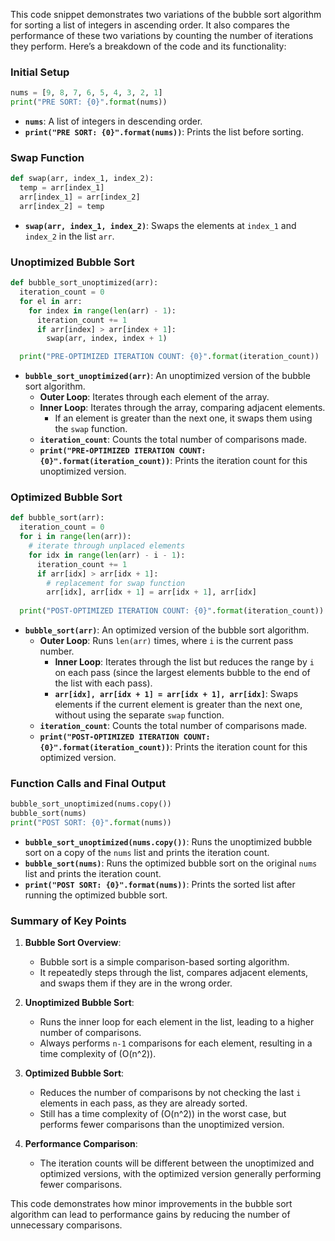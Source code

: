 This code snippet demonstrates two variations of the bubble sort algorithm for sorting a list of integers in ascending order. It also compares the performance of these two variations by counting the number of iterations they perform. Here’s a breakdown of the code and its functionality:

### Initial Setup

```python
nums = [9, 8, 7, 6, 5, 4, 3, 2, 1]
print("PRE SORT: {0}".format(nums))
```
- **`nums`**: A list of integers in descending order.
- **`print("PRE SORT: {0}".format(nums))`**: Prints the list before sorting.

### Swap Function

```python
def swap(arr, index_1, index_2):
  temp = arr[index_1]
  arr[index_1] = arr[index_2]
  arr[index_2] = temp
```
- **`swap(arr, index_1, index_2)`**: Swaps the elements at `index_1` and `index_2` in the list `arr`.

### Unoptimized Bubble Sort

```python
def bubble_sort_unoptimized(arr):
  iteration_count = 0
  for el in arr:
    for index in range(len(arr) - 1):
      iteration_count += 1
      if arr[index] > arr[index + 1]:
        swap(arr, index, index + 1)

  print("PRE-OPTIMIZED ITERATION COUNT: {0}".format(iteration_count))
```
- **`bubble_sort_unoptimized(arr)`**: An unoptimized version of the bubble sort algorithm.
  - **Outer Loop**: Iterates through each element of the array.
  - **Inner Loop**: Iterates through the array, comparing adjacent elements.
    - If an element is greater than the next one, it swaps them using the `swap` function.
  - **`iteration_count`**: Counts the total number of comparisons made.
  - **`print("PRE-OPTIMIZED ITERATION COUNT: {0}".format(iteration_count))`**: Prints the iteration count for this unoptimized version.

### Optimized Bubble Sort

```python
def bubble_sort(arr):
  iteration_count = 0
  for i in range(len(arr)):
    # iterate through unplaced elements
    for idx in range(len(arr) - i - 1):
      iteration_count += 1
      if arr[idx] > arr[idx + 1]:
        # replacement for swap function
        arr[idx], arr[idx + 1] = arr[idx + 1], arr[idx]
        
  print("POST-OPTIMIZED ITERATION COUNT: {0}".format(iteration_count))
```
- **`bubble_sort(arr)`**: An optimized version of the bubble sort algorithm.
  - **Outer Loop**: Runs `len(arr)` times, where `i` is the current pass number.
    - **Inner Loop**: Iterates through the list but reduces the range by `i` on each pass (since the largest elements bubble to the end of the list with each pass).
    - **`arr[idx], arr[idx + 1] = arr[idx + 1], arr[idx]`**: Swaps elements if the current element is greater than the next one, without using the separate `swap` function.
  - **`iteration_count`**: Counts the total number of comparisons made.
  - **`print("POST-OPTIMIZED ITERATION COUNT: {0}".format(iteration_count))`**: Prints the iteration count for this optimized version.

### Function Calls and Final Output

```python
bubble_sort_unoptimized(nums.copy())
bubble_sort(nums)
print("POST SORT: {0}".format(nums))
```
- **`bubble_sort_unoptimized(nums.copy())`**: Runs the unoptimized bubble sort on a copy of the `nums` list and prints the iteration count.
- **`bubble_sort(nums)`**: Runs the optimized bubble sort on the original `nums` list and prints the iteration count.
- **`print("POST SORT: {0}".format(nums))`**: Prints the sorted list after running the optimized bubble sort.

### Summary of Key Points

1. **Bubble Sort Overview**:
   - Bubble sort is a simple comparison-based sorting algorithm.
   - It repeatedly steps through the list, compares adjacent elements, and swaps them if they are in the wrong order.

2. **Unoptimized Bubble Sort**:
   - Runs the inner loop for each element in the list, leading to a higher number of comparisons.
   - Always performs `n-1` comparisons for each element, resulting in a time complexity of \(O(n^2)\).

3. **Optimized Bubble Sort**:
   - Reduces the number of comparisons by not checking the last `i` elements in each pass, as they are already sorted.
   - Still has a time complexity of \(O(n^2)\) in the worst case, but performs fewer comparisons than the unoptimized version.

4. **Performance Comparison**:
   - The iteration counts will be different between the unoptimized and optimized versions, with the optimized version generally performing fewer comparisons. 

This code demonstrates how minor improvements in the bubble sort algorithm can lead to performance gains by reducing the number of unnecessary comparisons.